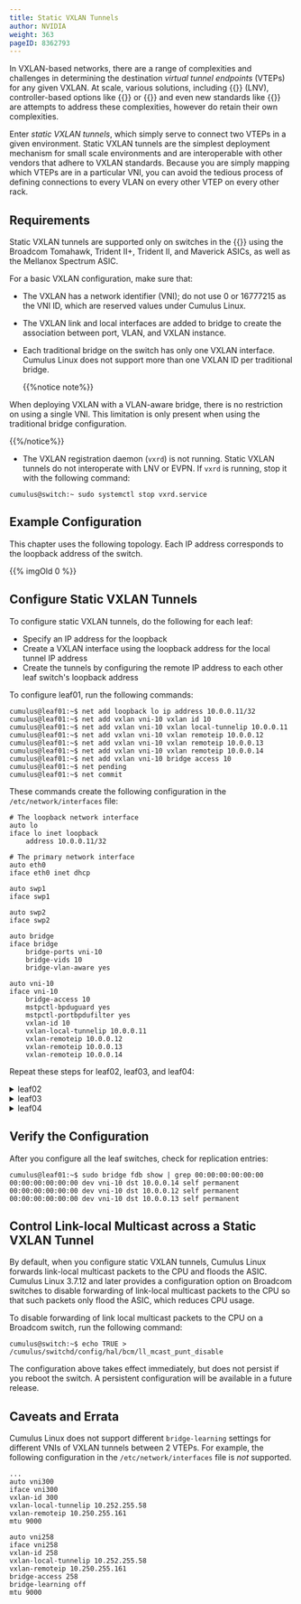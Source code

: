 ```yaml
---
title: Static VXLAN Tunnels
author: NVIDIA
weight: 363
pageID: 8362793
---
```

In VXLAN-based networks, there are a range of complexities and challenges in determining the destination *virtual tunnel endpoints* (VTEPs) for any given VXLAN. At scale, various solutions, including {{<link url="Lightweight-Network-Virtualization-Overview" text="Lightweight Network Virtualization">}}
(LNV), controller-based options like {{<link url="Integrating-Hardware-VTEPs-with-Midokura-MidoNet-and-OpenStack" text="Midokura MidoNet">}} or {{<link url="Integrating-Hardware-VTEPs-with-VMware-NSX-MH" text="VMware NSX">}} and even new standards like
{{<link url="Ethernet-Virtual-Private-Network-EVPN" text="EVPN">}} are attempts to address these complexities, however do retain their own complexities.

Enter *static VXLAN tunnels*, which simply serve to connect two VTEPs in a given environment. Static VXLAN tunnels are the simplest deployment mechanism for small scale environments and are interoperable with other vendors that adhere to VXLAN standards. Because you are simply mapping which VTEPs are in a particular VNI, you can avoid the tedious process of defining connections to every VLAN on every other VTEP on every other rack.

## Requirements

Static VXLAN tunnels are supported only on switches in the {{<exlink url="https://www.nvidia.com/en-us/networking/ethernet-switching/hardware-compatibility-list/" text="Cumulus Linux HCL">}} using the Broadcom Tomahawk, Trident II+, Trident II, and Maverick ASICs, as well as the Mellanox Spectrum ASIC.

For a basic VXLAN configuration, make sure that:

- The VXLAN has a network identifier (VNI); do not use 0 or 16777215 as the VNI ID, which are reserved values under Cumulus Linux.
- The VXLAN link and local interfaces are added to bridge to create the association between port, VLAN, and VXLAN instance.
- Each traditional bridge on the switch has only one VXLAN interface. Cumulus Linux does not support more than one VXLAN ID per traditional bridge.

    {{%notice note%}}

When deploying VXLAN with a VLAN-aware bridge, there is no restriction on using a single VNI. This limitation is only present when using the traditional bridge configuration.

{{%/notice%}}

- The VXLAN registration daemon (`vxrd`) is not running. Static VXLAN tunnels do not interoperate with LNV or EVPN. If `vxrd` is running, stop it with the following command:

```
cumulus@switch:~ sudo systemctl stop vxrd.service
```

## Example Configuration

This chapter uses the following topology. Each IP address corresponds to the loopback address of the switch.

{{% imgOld 0 %}}

## Configure Static VXLAN Tunnels

To configure static VXLAN tunnels, do the following for each leaf:

- Specify an IP address for the loopback
- Create a VXLAN interface using the loopback address for the local tunnel IP address
- Create the tunnels by configuring the remote IP address to each other leaf switch's loopback address

To configure leaf01, run the following commands:

```
cumulus@leaf01:~$ net add loopback lo ip address 10.0.0.11/32
cumulus@leaf01:~$ net add vxlan vni-10 vxlan id 10
cumulus@leaf01:~$ net add vxlan vni-10 vxlan local-tunnelip 10.0.0.11
cumulus@leaf01:~$ net add vxlan vni-10 vxlan remoteip 10.0.0.12
cumulus@leaf01:~$ net add vxlan vni-10 vxlan remoteip 10.0.0.13
cumulus@leaf01:~$ net add vxlan vni-10 vxlan remoteip 10.0.0.14
cumulus@leaf01:~$ net add vxlan vni-10 bridge access 10
cumulus@leaf01:~$ net pending
cumulus@leaf01:~$ net commit
```

These commands create the following configuration in the `/etc/network/interfaces` file:

```
# The loopback network interface
auto lo
iface lo inet loopback
    address 10.0.0.11/32
 
# The primary network interface
auto eth0
iface eth0 inet dhcp

auto swp1
iface swp1

auto swp2
iface swp2

auto bridge
iface bridge
    bridge-ports vni-10
    bridge-vids 10
    bridge-vlan-aware yes

auto vni-10
iface vni-10
    bridge-access 10
    mstpctl-bpduguard yes
    mstpctl-portbpdufilter yes
    vxlan-id 10
    vxlan-local-tunnelip 10.0.0.11
    vxlan-remoteip 10.0.0.12
    vxlan-remoteip 10.0.0.13
    vxlan-remoteip 10.0.0.14
```

Repeat these steps for leaf02, leaf03, and leaf04:

<details>

<summary>leaf02 </summary>

NCLU Commands

```
/etc/network/interfaces Configuration
cumulus@leaf02:~$ net add loopback lo ip address 10.0.0.12/32
cumulus@leaf02:~$ net add vxlan vni-10 vxlan id 10
cumulus@leaf02:~$ net add vxlan vni-10 vxlan local-tunnelip 10.0.0.12
cumulus@leaf02:~$ net add vxlan vni-10 vxlan remoteip 10.0.0.11
cumulus@leaf02:~$ net add vxlan vni-10 vxlan remoteip 10.0.0.13
cumulus@leaf02:~$ net add vxlan vni-10 vxlan remoteip 10.0.0.14
cumulus@leaf02:~$ net add vxlan vni-10 bridge access 10
cumulus@leaf02:~$ net pending
cumulus@leaf02:~$ net commit
```

/etc/network/interfaces Configuration

```
# The loopback network interface
auto lo
iface lo inet loopback
    address 10.0.0.12/32

# The primary network interface
auto eth0
iface eth0 inet dhcp

auto swp1
iface swp1

auto swp2
iface swp2

auto bridge
iface bridge
    bridge-ports vni-10
    bridge-vids 10
    bridge-vlan-aware yes

auto vni-10
iface vni-10
    bridge-access 10
    mstpctl-bpduguard yes
    mstpctl-portbpdufilter yes
    vxlan-id 10
    vxlan-local-tunnelip 10.0.0.12
    vxlan-remoteip 10.0.0.11
    vxlan-remoteip 10.0.0.13
    vxlan-remoteip 10.0.0.14
```

</details>

<details>

<Summary>leaf03 </summary>

NCLU Commands

```
cumulus@leaf03:~$ net add loopback lo ip address 10.0.0.13/32
cumulus@leaf03:~$ net add vxlan vni-10 vxlan id 10
cumulus@leaf03:~$ net add vxlan vni-10 vxlan local-tunnelip 10.0.0.13
cumulus@leaf03:~$ net add vxlan vni-10 vxlan remoteip 10.0.0.11
cumulus@leaf03:~$ net add vxlan vni-10 vxlan remoteip 10.0.0.12
cumulus@leaf03:~$ net add vxlan vni-10 vxlan remoteip 10.0.0.14
cumulus@leaf03:~$ net add vxlan vni-10 bridge access 10
cumulus@leaf03:~$ net pending
cumulus@leaf03:~$ net commit
```

/etc/network/interfaces Configuration

```
# The loopback network interface
auto lo
iface lo inet loopback
    address 10.0.0.13/32

# The primary network interface
auto eth0
iface eth0 inet dhcp

auto swp1
iface swp1

auto swp2
iface swp2

auto bridge
iface bridge
    bridge-ports vni-10
    bridge-vids 10
    bridge-vlan-aware yes

auto vni-10
iface vni-10
    bridge-access 10
    mstpctl-bpduguard yes
    mstpctl-portbpdufilter yes
    vxlan-id 10
    vxlan-local-tunnelip 10.0.0.13
    vxlan-remoteip 10.0.0.11
    vxlan-remoteip 10.0.0.12
    vxlan-remoteip 10.0.0.14
```

</details>

<details>

<summary>leaf04</summary>

NCLU Commands

```
cumulus@leaf04:~$ net add loopback lo ip address 10.0.0.14/32
cumulus@leaf04:~$ net add vxlan vni-10 vxlan id 10
cumulus@leaf04:~$ net add vxlan vni-10 vxlan local-tunnelip 10.0.0.14
cumulus@leaf04:~$ net add vxlan vni-10 vxlan remoteip 10.0.0.11
cumulus@leaf04:~$ net add vxlan vni-10 vxlan remoteip 10.0.0.12
cumulus@leaf04:~$ net add vxlan vni-10 vxlan remoteip 10.0.0.13
cumulus@leaf04:~$ net add vxlan vni-10 bridge access 10
cumulus@leaf04:~$ net pending
cumulus@leaf04:~$ net commit
```

/etc/network/interfaces Configuration

```
# The loopback network interface
auto lo
iface lo inet loopback
    address 10.0.0.14/32

# The primary network interface
auto eth0
iface eth0 inet dhcp

auto swp1
iface swp1

auto swp2
iface swp2

auto bridge
iface bridge
    bridge-ports vni-10
    bridge-vids 10
    bridge-vlan-aware yes

auto vni-10
iface vni-10
    bridge-access 10
    mstpctl-bpduguard yes
    mstpctl-portbpdufilter yes
    vxlan-id 10
    vxlan-local-tunnelip 10.0.0.14
    vxlan-remoteip 10.0.0.11
    vxlan-remoteip 10.0.0.12
    vxlan-remoteip 10.0.0.13
```

</details>

## Verify the Configuration

After you configure all the leaf switches, check for replication entries:

```
cumulus@leaf01:~$ sudo bridge fdb show | grep 00:00:00:00:00:00
00:00:00:00:00:00 dev vni-10 dst 10.0.0.14 self permanent
00:00:00:00:00:00 dev vni-10 dst 10.0.0.12 self permanent
00:00:00:00:00:00 dev vni-10 dst 10.0.0.13 self permanent
```

## Control Link-local Multicast across a Static VXLAN Tunnel

By default, when you configure static VXLAN tunnels, Cumulus Linux forwards link-local multicast packets to the CPU and floods the ASIC. Cumulus Linux 3.7.12 and later provides a configuration option on Broadcom switches to disable forwarding of link-local multicast packets to the CPU so that such packets only flood the ASIC, which reduces CPU usage.

To disable forwarding of link local multicast packets to the CPU on a Broadcom switch, run the following command:

```
cumulus@switch:~$ echo TRUE > /cumulus/switchd/config/hal/bcm/ll_mcast_punt_disable
```

The configuration above takes effect immediately, but does not persist if you reboot the switch. A persistent configuration will be available in a future release.

## Caveats and Errata

Cumulus Linux does not support different `bridge-learning` settings for different VNIs of VXLAN tunnels between 2 VTEPs. For example, the following configuration in the `/etc/network/interfaces` file is *not* supported.

```
...
auto vni300
iface vni300
vxlan-id 300
vxlan-local-tunnelip 10.252.255.58
vxlan-remoteip 10.250.255.161
mtu 9000

auto vni258
iface vni258
vxlan-id 258
vxlan-local-tunnelip 10.252.255.58
vxlan-remoteip 10.250.255.161
bridge-access 258
bridge-learning off
mtu 9000
```
